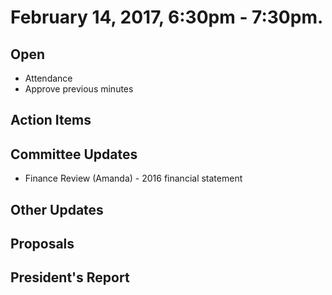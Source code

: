 # February 14, 2017, 6:30pm - 7:30pm.

## Open
* Attendance
* Approve previous minutes

## Action Items

## Committee Updates
* Finance Review (Amanda) - 2016 financial statement

## Other Updates

## Proposals

## President's Report 
